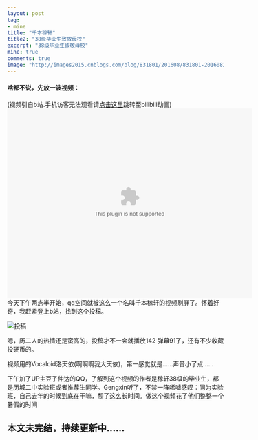 ```yaml
---
layout: post
tag:
- mine
title: "千本稼轩"
title2: "38级毕业生致敬母校"
excerpt: "38级毕业生致敬母校"
mine: true
comments: true
image: "http://images2015.cnblogs.com/blog/831801/201608/831801-20160829154329074-419570610.jpg"
---
```

#### 啥都不说，先放一波视频：
(视频引自b站.手机访客无法观看请<a href="http://www.bilibili.com/video/av6064021/">点击这里</a>跳转至bilibili动画)
<embed src="http://static.hdslb.com/miniloader.swf?aid=6064021&page=1" width="569px" height="440px"/>
今天下午两点半开始，qq空间就被这么一个名叫千本稼轩的视频刷屏了。怀着好奇，我赶紧登上b站，找到这个投稿。

![投稿](http://images2015.cnblogs.com/blog/831801/201608/831801-20160829162825886-1422481008.png)

嗯，历二人的热情还是蛮高的，投稿才不一会就播放142 弹幕91了，还有不少收藏投硬币的。

视频用的Vocaloid洛天依(啊啊啊我大天依)，第一感觉就是……声音小了点……

下午加了UP主豆子仲达的QQ，了解到这个视频的作者是稼轩38级的毕业生，都是历城二中实验班或者推荐生同学。Gengxin听了，不禁一阵唏嘘感叹：同为实验班，自己去年的时候到底在干嘛，颓了这么长时间。做这个视频花了他们整整一个暑假的时间

## 本文未完结，持续更新中……
